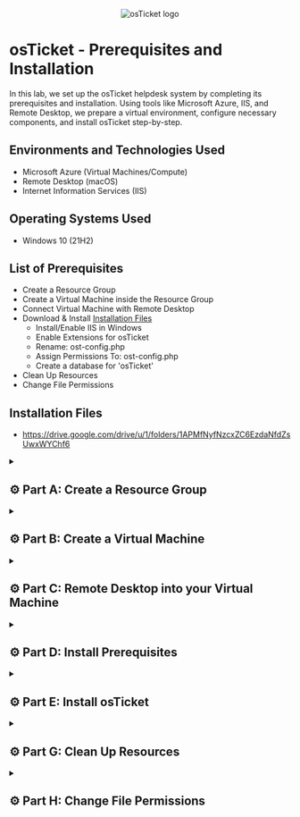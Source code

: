 <p align="center">
<img src="https://i.imgur.com/Clzj7Xs.png" alt="osTicket logo"/>
</p>

# osTicket - Prerequisites and Installation

In this lab, we set up the osTicket helpdesk system by completing its prerequisites and installation. Using tools like Microsoft Azure, IIS, and Remote Desktop, we prepare a virtual environment, configure necessary components, and install osTicket step-by-step.

## Environments and Technologies Used

- Microsoft Azure (Virtual Machines/Compute)
- Remote Desktop (macOS)
- Internet Information Services (IIS)

## Operating Systems Used

- Windows 10</b> (21H2)

## List of Prerequisites

- Create a Resource Group
- Create a Virtual Machine inside the Resource Group
- Connect Virtual Machine with Remote Desktop
- Download & Install [Installation Files](https://drive.google.com/drive/u/1/folders/1APMfNyfNzcxZC6EzdaNfdZsUwxWYChf6)
  - Install/Enable IIS in Windows
  - Enable Extensions for osTicket
  - Rename: ost-config.php
  - Assign Permissions To: ost-config.php
  - Create a database for 'osTicket'
- Clean Up Resources
- Change File Permissions

## Installation Files

- https://drive.google.com/drive/u/1/folders/1APMfNyfNzcxZC6EzdaNfdZsUwxWYChf6

<details>

<summary>

## ⚙️ Part A: Create a Resource Group

</summary>

### 1. ) Create a Resurce Group

*For assistance on creating Virtual Machines and Resource Groups go to my other lab [here](https://github.com/vincentchachere/virtual-machine)

<ins>Input the following Information</ins>:

- Resource Group Name: `RG-osTicket`

- Region: `(US) West US 3`

- Click: `Review + Create`

- Click: `Create`

*Double-check spelling when creating resources (e.g., resource groups, virtual machines). Names, regions, and similar inputs cannot be edited after creation. Errors may require deleting and restarting your work.*

<p align="center">
<img width="800" alt="E2C30B0C-FA81-4329-8F23-DBB018C41018" src="https://github.com/vincentchachere/osticket-prereqs/assets/161680745/4829d10a-d483-4c28-93a1-64034a6e0cf3">

</details>

<details>

<summary>

## ⚙️ Part B: Create a Virtual Machine

</summary>

### 2. ) Create a Virtual Machine inside the Resource Group

<ins>Input the following Information</ins>:

*Fill in everything displayed in the image below.*

- Select Resource Group Name: `RG-osTicket` (The one you created in Part A: Step 1)

- Virtual Machine Name: `vm-osticket` (all lowercase)

- Region: `(US) West 3`

- Image: `Windows 10 Pro, version 22H2 - ×64 Gen2`

- Size: `Standard_D45_v3 - 4 vcpus, 16 GiB memory ($140.16/month)`

- Username: `vincentchachere` (this can be whatever you want - just remember it)

- Password: `whatever-you-want` (just remember it)

- Check: The `Licensing` Box

- Select: `Review and Create`

- Click: `Create`

<p align="center">
<img width="800" alt="isolated" src="https://github.com/user-attachments/assets/4081f85f-969f-44ba-b922-173a14e9ac78">
<p align="center">
<img width="800" alt="isolated" src="https://github.com/user-attachments/assets/d2ce647d-88fe-440a-9a34-387d4cc3b56d">

</details>

<details>

<summary>

## ⚙️ Part C: Remote Desktop into your Virtual Machine

</summary>

### 3. ) Connect your Virtual Machine to Remote Desktop

*For assistance on connecting Virtual Machines to Remote Desktop go to Step 5 on [this lab](https://github.com/vincentchachere/virtual-machine)*

- Username: `vincentchachere` (whatever you created in Part B: Step 2)

- Password: `Your Password` (whatever you created in Part B: Step 2)

- Click: `Continue`

<p align="center">
<img width="800" alt="isolated" src="https://github.com/user-attachments/assets/ccaac932-e865-4110-a96e-96d18b5b3cd0">

<br>
<br>
<br>

<ins>Connect your Virtual Machine to Remote Desktop</ins>:

- Uncheck: `All Boxes`

- Click: `Accept`

<p align="center">
<img width="800" alt="isolated" src="https://github.com/vincentchachere/osticket-prereqs/assets/161680745/f59877e2-da56-4767-8cef-54cb4d0fdbe9">

</details>

<details>

<summary>

## ⚙️ Part D: Install Prerequisites

</summary>

### 4. ) Install and Enable IIS in Windows Virtual Machine

<ins>Once inside your Virtual Machine we'll need to Install and Enable IIS by doing the following</ins>:

  - Right-Click: `Start` in the bottom left corner of your screen

  - Select: `Run`

*Or you could just type `run` inside the search bar and press `Enter`*

<p align="center">
<img width="800" alt="isolated" src="https://github.com/vincentchachere/osticket-prereqs/assets/161680745/6f279019-c2f3-4446-b4f1-76e5cf798e2b">

<br>
<br>
<br>

<ins>Install and Enable IIS in Windows Virtual Machine</ins>:

- Type In: `Control Panel`

- Click: `OK`

<p align="center">
<img width="800" alt="isolated" src="https://github.com/user-attachments/assets/789188b7-01d1-45b8-a805-bbd6ff0594aa">

<br>
<br>
<br>

<ins>Install and Enable IIS in Windows Virtual Machine</ins>:

  - Select: `Programs`

<p align="center">
<img width="800" alt="isolated" src="https://github.com/user-attachments/assets/3c279675-4075-4b70-9702-f319b73c7131">

<br>
<br>
<br>

<ins>Install and Enable IIS in Windows Virtual Machine</ins>:

  - Select: `Turn Windows Features On or Off`

<p align="center">
<img width="800" alt="isolated" src="https://github.com/user-attachments/assets/3ef2747d-3665-48a8-9796-a482fd275039">

<br>
<br>
<br>

<ins>Install and Enable IIS in Windows Virtual Machine</ins>:
                              
  - Enable and Expand: `Internet Information Services (IIS)`
 
  - Enable and Expand: `World Wide Web Services`

    - Check: `All Boxes` within this feature's folder

<p align="center">
<img width="800" alt="isolated" src="https://github.com/user-attachments/assets/ece03bc2-ec8a-4392-b658-b98b771be30b">

<br>
<br>
<br>

<ins>Install and Enable IIS in Windows Virtual Machine</ins>

*While still inside the World Wide Web Service folder:*

  - Expand: `Application Development Features` folder

  - Enable: `CGI`

  - Collapse: `Application Development Features` folder

  - Go Back Inside: `World Wide Web Service` folder

<p align="center">
<img width="800" alt="isolated" src="https://github.com/user-attachments/assets/7e2097ad-9abe-4db1-8f70-80c60d46548f">

<br>
<br>
<br>

<ins>Install and Enable IIS in Windows Virtual Machine</ins>:

*Back inside the World Wide Web Service folder:*

  - Enable and Expand: Common HTTP Features

  - Check: `All Boxes` within this feature's folder
 
  - Click: `OK`

<p align="center">
<img width="800" alt="isolated" src="https://github.com/user-attachments/assets/914c53a4-0fc9-45a5-9c9c-663e210b4828">

<br>
<br>
<br>

<ins>Install and Enable IIS in Windows Virtual Machine</ins>:

- Wait for it to load...

- When that's done loading..

- Click: `Close`

<p align="center">
<img width="800" alt="isolated" src="https://github.com/user-attachments/assets/c42e5f4f-43d5-4ef7-812a-d6cced5d7741"><br>

<br>
<br>
<br>

### 5. ) Open Microsoft Edge to Test IIS

*Skip all the prompts it gives you when opening Microsoft edge*

- Open: `Microsoft Edge` Internet Browser

- Click: `Start without your data`

- *Uncheck the Box*

- Clcik :`Conirm and Continue`

- Click: `Continue without this data`

- Uncheck: `the Box`

- Click: `Confirm and start browsing`

<p align="center">
<img width="800" alt="isolated" src="https://github.com/vincentchachere/osticket-prereqs/assets/161680745/1e5c7aa4-97dd-4c8d-a09d-c9cafddda685"><br>

<ins>Testing IIS on Microsoft Edge</ins>:

- Type: `127.0.0.1` into the browser

  - If you do not see the image displayed below then try uninstalling and reinstalling IIS

*The **How To Uninstall and Reinstall Instructions** are directly underneath the image below.*

<p align="center">
<img width="800" alt="isolated" src="https://github.com/vincentchachere/osticket-prereqs/assets/161680745/7c2dae78-f8bb-40ba-9f73-b24d60b25c91">

*<ins>To Uninstall and Reinstall IIS do the following</ins>:*

- *Right-Click: `Start` > Click: `Run`*

- *Type In: `Control` > Click: `Programs`*

- *Click: `Turn Windows on or off`*

- *Uncheck: `IIS` > *Uncheck:* `World Wide Web Services`*

- *Uncheck: `Application Development Features` (Inside World Wide Web Services)*

- *Uncheck: `CGI` (Application Development Features)*

- *Uncheck: `Common HTTP Feautures` (Inside World Wide Web Services)*

- *Uncheck: `HTTP Redirection` (Inside Common HTTP Feautures)*

- *Uncheck: `WebDAV Publishing` (Inside Common HTTP Feautures)*

<br>
<br>
<br>

### 6. ) Download PHP Manager for IIS

*Open the installation files in a separate tab and set up a split screen as shown below for easy access throughout the lab.*

- Open: [Installation Files](https://drive.google.com/drive/u/1/folders/1APMfNyfNzcxZC6EzdaNfdZsUwxWYChf6)

- Double-Click: `PHP ManagerForIIS_v1.5.0.msi`

- Click: The `...` Dots in the upper right of your screen next to the 'Share' button

- Click: `Open in new window`

*I've found that this method is the quickest and most reliable way to ensure a successful download on the first attempt, avoiding multiple tries.* 

<p align="center">
<img width="800" alt="isolated" src="https://github.com/user-attachments/assets/ced7d37b-baf3-4cb4-b165-a35a7185937a">

<br>
<br>
<br>

<ins>Downloading PHP Manager for IIS</ins>:

- Click: `Download anyway`

*You can either wait for it to pop up when its done loading or click the **...** Dots in the upper right corner of your screen then click **Downloads**. As well, you can go to **File Eplorer**, navigate to your **Downloads**, then select **PHP Manager**.*

*Sometimes the file doesn’t pop up after downloading, so I’m showing you both methods to access it.*

<p align="center">
<img width="800" alt="isolated" src="https://github.com/user-attachments/assets/a5b48037-ee60-470d-99bb-c08ce2027c9c">

<br>
<br>
<br>

<ins>Downloading PHP Manager for IIS</ins>:

- Open: the `PHP Manager` download

- Click: `Next`

<p align="center">
<img width="800" alt="isolated" src="https://github.com/vincentchachere/osticket-prereqs/assets/161680745/d259bf88-439b-42cc-9375-166f003d8808">

<br>
<br>
<br>

<ins>Downloading PHP Manager for IIS</ins>:

- Select: `I Agree`

- Click: `Next`

<p align="center">
<img width="800" alt="isolated" src="https://github.com/vincentchachere/osticket-prereqs/assets/161680745/9199a0ea-972d-455c-9408-5365677ed221">

<br>
<br>
<br>

<ins>Downloading PHP Manager for IIS</ins>:

- Click: `Close`

<p align="center">
<img width="800" alt="isolated" src="https://github.com/vincentchachere/osticket-prereqs/assets/161680745/ac09a285-6c4a-4ae0-8c33-2098d337d6f6">

<br>
<br>
<br>

### 7. ) Download Rewrite Module

*Download Rewrite Module the same way you did for PHP Manager*

- Double-Click: `rewrite_amd64_en-US.msi`

- Open: the `rewrite_amd64_en-US.msi` download

- Check: the `I accept the terms in the License Agreement` box

- Click: `Install`

- Click: `Finish`

<p align="center">
<img width="800" alt="isolated" src="https://github.com/user-attachments/assets/4dc65b4d-1b9e-455d-9045-f52b74fad6bd">

<br>
<br>
<br>

### 8. ) Create Directory C:\PHP

- Go To: `File Explorer` > `This PC` > `Windows (C:)`

- Right-Click: The `empty space under the files`

- Go To: `New`

- Click: `Folder`

- Type In: `PHP`

- Press: `Enter`

<p align="center">
<img width="800" alt="isolated" src="https://github.com/user-attachments/assets/d22ce8c2-06e5-4c52-b4c4-e6a0209efbc9">

<br>
<br>
<br>

<ins>Creating PHP Directory</ins>:

*You should see your new PHP Directory inside your Windows (c:) Drive when your done.*

<p align="center">
<img width="800" alt="isolated" src="https://github.com/user-attachments/assets/1b5f5158-5e53-4950-8907-a23d7bd42c05">

<br>
<br>
<br>

### 9. ) Download php-7.3.8 and Unzip it into the Directory (C:\PHP) you just created

- Download: `php-7.3.8-nts-Win32-VC15-x86.zip`

- Go To: `File Explorer` > `This PC` > `Downloads`

- Righ-Click: `php-7.3.8-nts-Win32-VC15-x86.zip`

- Select: `Extract All`

<p align="center">
<img width="800" alt="isolated" src="https://github.com/user-attachments/assets/f850a7c2-2107-4113-9934-099ddeb63a12">

<br>
<br>
<br>

<ins>Download php-7.3.8 and Unzip it into the Directory (C:\PHP) you just created</ins>:

- Click: `Browse`

<p align="center">
<img width="800" alt="isolated" src="https://github.com/user-attachments/assets/557f2ee5-5215-4f94-ab3e-4b1e64f625a0">

<br>
<br>
<br>

<ins>Download php-7.3.8 and Unzip it into the Directory (C:\PHP) you just created</ins>:

- Go To: `This PC` > `Windows (C:)` > `PHP`

- - Click: `Select Folder`

<p align="center">
<img width="800" alt="isolated" src="https://github.com/user-attachments/assets/3b00bffe-4b2b-4a8d-9777-7dfcff1a4fd9">

<br>
<br>
<br>

<ins>Download php-7.3.8 and Unzip it into the Directory (C:\PHP) you just created</ins>:

- Click: `Extract`

<p align="center">
<img width="800" alt="isolated" src="https://github.com/user-attachments/assets/bd6f48c3-9c8c-45bf-a96a-b01e47f70184">

<br>
<br>
<br>

<ins>Verify the php-7.3.8 made it into the PHP Directory</ins>:

- Go Back To: `This PC` > `Windows (C:)` > `PHP`

*You will now see the **php.7.3.8** file inside the PHP directory, as shown in the image below.*

<p align="center">
<img width="800" alt="isolated" src="https://github.com/vincentchachere/osticket-prereqs/assets/161680745/c6511b61-033a-46ff-9714-50b664e19c73"><br>

<br>
<br>
<br>

### 10. ) Download VC_redist.x86.exe

- Download and Open: `VC_redist.x86.exe`

- Check: the `I agree to the license terms and conditions` Box

- Click: `Install`

<p align="center">
<img width="800" alt="isolated" src="https://github.com/vincentchachere/osticket-prereqs/assets/161680745/170a61c1-fe3c-419f-8059-269bf6a5455c"><br>

<br>
<br>
<br>

<ins>Download VC_redist.x86.exe for IIS</ins>:

*When it is done installing..*

- Click: `Close`

<p align="center">
<img width="800" alt="isolated" src="https://github.com/vincentchachere/osticket-prereqs/assets/161680745/57eb8907-d6da-4abc-b39b-5d945d62c55f"><br>

<br>
<br>
<br>

### 11. ) Download MySQL 5.5.62

- Download and Open: `MySQL 5.5.62`

  - Click: `Next`

<p align="center">
<img width="800" alt="isolated" src="https://github.com/vincentchachere/osticket-prereqs/assets/161680745/44a36637-43cc-4fcb-9d9b-6eb64c4315a4"><br>

<br>
<br>
<br>

<ins>Download MySQL 5.5.62 for IIS</ins>:

- Check: the `I accept the terms in the License Agreement` box

- Click: `Next`

<p align="center">
<img width="800" alt="isolated" src="https://github.com/vincentchachere/osticket-prereqs/assets/161680745/1a768122-511d-44ef-a428-8a4dce09c2f9"><br>

<br>
<br>
<br>

<ins>Download MySQL 5.5.62 for IIS</ins>:

- Select: `Typical Setup`

- Click: `Next`

<p align="center">
<img width="800" alt="isolated" src="https://github.com/vincentchachere/osticket-prereqs/assets/161680745/14c18df3-e9ee-4cf9-a0e7-d2631f3beedf"><br>

<br>
<br>
<br>

<ins>Download MySQL 5.5.62 for IIS</ins>:

- Click: `Install`

<p align="center">
<img width="800" alt="isolated" src="https://github.com/vincentchachere/osticket-prereqs/assets/161680745/f09cc5cc-9262-4951-b2ef-82d39e43ab70">

<br>
<br>
<br>

<ins>Download MySQL 5.5.62 for IIS</ins>:

- Check: the `Launch the MySQL Instance Configuration Wizard` box

- Click: `Finish`

<p align="center">
<img width="800" alt="isolated" src="https://github.com/vincentchachere/osticket-prereqs/assets/161680745/110fd673-4225-4d28-968b-d4f0535e39b2">

<br>
<br>
<br>

<ins>Download MySQL 5.5.62 for IIS</ins>:

- Click: `Next`

<p align="center">
<img width="800" alt="isolated" src="https://github.com/vincentchachere/osticket-prereqs/assets/161680745/61f88e18-96bf-4991-9ad1-1222abf6cd00">

<br>
<br>
<br>

<ins>Download MySQL 5.5.62 for IIS</ins>:

- Select: `Standard Confirguration`

- Click: `Next`

<p align="center">
<img width="800" alt="isolated" src="https://github.com/vincentchachere/osticket-prereqs/assets/161680745/16837f9b-9535-4306-8b45-93a1c984e611">

<br>
<br>
<br>

<ins>Download MySQL 5.5.62 for IIS</ins>:

- Make sure your screen matches the image below and once you verify that it does..&darr;

- Click: `Next`

<p align="center">
<img width="800" alt="isolated" src="https://github.com/vincentchachere/osticket-prereqs/assets/161680745/bcf52378-fb29-4fe8-8d2a-7ce1657bf457">

<br>
<br>
<br>

<ins>Download MySQL 5.5.62 for IIS</ins>:

- Type In: `The password you used to log into remote desktop.`

  - Click: `Next`

<p align="center">
<img width="800" alt="isolated" src="https://github.com/vincentchachere/osticket-prereqs/assets/161680745/cec6d46c-46d7-4db1-a897-deee162df7c8">

<br>
<br>
<br>

<ins>Download MySQL 5.5.62 for IIS</ins>:

*When it's done configuring..*

- Click : `Finish`

<p align="center">
<img width="800" alt="isolated" src="https://github.com/vincentchachere/osticket-prereqs/assets/161680745/bccc6a00-de77-4266-a7f3-e5c12eb30c1b">

<br>
<br>
<br>

### 12. ) Open IIS as an Administrator and Register PHP from within IIS

- Search: `IIS`

- Right-Click: `IIS`

- Select: `Run as Administrator`

<p align="center">
<img width="800" alt="isolated" src="https://github.com/vincentchachere/osticket-prereqs/assets/161680745/a4190c4b-6bfe-4185-91f8-a141afcc24f5">

<br>
<br>
<br>

<ins>Open IIS as an Administrator and Register PHP from within IIS</ins>:

- Double-Click: `PHP Manager`

<p align="center">
<img width="800" alt="isolated" src="https://github.com/vincentchachere/osticket-prereqs/assets/161680745/44aefc87-57e7-4c5a-8087-b0d5548c57d1">

<br>
<br>
<br>

<ins>Open IIS as an Administrator and Register PHP from within IIS</ins>:

- Click: `Register vew PHP version`

- Click: the `...` box

<p align="center">
<img width="800" alt="isolated" src="https://github.com/user-attachments/assets/c9cc72d0-35ac-478c-8378-073a0378b976">

<br>
<br>
<br>

<ins>Open IIS as an Administrator and Register PHP from within IIS</ins>:

- Follow this path: `This PC` > `Windows (C:)` > `PHP`

- Select: `php-cgi`

- Click: `Open`

<p align="center">
<img width="800" alt="isolated" src="https://github.com/user-attachments/assets/12b3b793-20da-4d32-bd71-8fbb3798019a">

<br>
<br>
<br>

<ins>Open IIS as an Administrator and Register PHP from within IIS</ins>:

- Click: `OK`

<p align="center">
<img width="800" alt="isolated" src="https://github.com/user-attachments/assets/bf4becfe-54d8-40e7-9f36-195476f484ee">

<br>
<br>
<br>

<ins>Open IIS as an Administrator and Register PHP from within IIS</ins>:

- Click: the `Home` icon in the upper right corner of IIS Window

<p align="center">
<img width="800" alt="isolated" src="https://github.com/user-attachments/assets/ae80d892-4d1d-4665-83d0-6e4605a2a7c4">

<br>
<br>
<br>

<ins>Open IIS as an Administrator and Register PHP from within IIS</ins>:

- Click: `Restart`

<p align="center">
<img width="800" alt="isolated" src="https://github.com/user-attachments/assets/7c0012c9-4c31-42a0-bfc2-4911bc46dae3">

</details>

<details>

<summary>

## ⚙️ Part E: Install osTicket

</summary>

### 13. ) Install osTicket v1.15.8

- Download: `osTicket`

- Open File Explorer and Go To: `This PC` > `Downloads` > `osTicket--v1.15.8`

<p align="center">
<img width="800" alt="isolated" src="https://github.com/user-attachments/assets/52102f4a-e0da-449e-844e-0117394c61a7">

<br>
<br>
<br>

<ins>Install osTicket</ins>:

- Open: A Second `File Explorer`

- In The Second File Explorer Go To: `This PC` > `Windows (C:)` > `inetpub` > `wwwroot`

- Drag and Drop: `upload` from the first File Explorer into the `wwwroot` that's inside the second File Explorer

<p align="center">
<img width="800" alt="isolated" src="https://github.com/vincentchachere/osticket-prereqs/assets/161680745/54aa0527-e724-48f3-898c-0c1797462f43">

<br>
<br>
<br>

<ins>Install osTicket</ins>:

- Right-Click: `upload` (*the **upload** that is in the new File Explorer you just opened*)

- Click: `Rename`

<p align="center">
<img width="800" alt="isolated" src="https://github.com/vincentchachere/osticket-prereqs/assets/161680745/a92db299-809a-40c2-b194-9ba4b6f01f6b">

<br>
<br>
<br>

<ins>Install osTicket</ins>:

- Type In: `osTicket`

- Press: `Enter`

*Spell the folder name exactly as **osTicket** (capital **T**, everything else lowercase) to avoid breaking hardcoded paths, file references, and configuration dependencies that are in the core PHP files, configuration files (`ost-config.php`), and web server settings.*

<p align="center">
<img width="800" alt="isolated" src="https://github.com/vincentchachere/osticket-prereqs/assets/161680745/2f19fba0-01d9-413c-97b3-8fc1b71c78f2">

<br>
<br>
<br>

### 14. ) Refresh the osTicket site in your browser and observe the changes

- Open: `IIS` <ins>as an Administrator</ins>

<p align="center">
<img width="800" alt="isolated" src="https://github.com/vincentchachere/osticket-prereqs/assets/161680745/c9e6f828-a8e4-4087-be9a-c257ac61efbf">

<br>
<br>
<br>

<ins>Refresh the osTicket site in your browser and observe the changes</ins>:

- Click: `Restart`

<p align="center">
<img width="800" alt="isolated" src="https://github.com/user-attachments/assets/7c0012c9-4c31-42a0-bfc2-4911bc46dae3">

<br>
<br>
<br>

<ins>Refresh the osTicket site in your browser and observe the changes</ins>:

- Inside PHP Manager Go to: `Sites` > `Default Web Site` > `osTicket`

- Click: `Browse*: 80`

*Observe the features currently enabled and disabled within the osTicket browser. After enabling additional extensions in the next step, you’ll notice a few more features marked as enabled.*

<p align="center">
<img width="800" alt="isolated" src="https://github.com/user-attachments/assets/b3e46f6b-749d-4fec-a936-3231950c0228">

<br>
<br>
<br>

### 15. ) Enable Extensions for osTicket

- Inside PHP Manager Go to: `Sites` > `Default Web Site` > `osTicket`

- Double-Click: `PHP Manager`

<p align="center">
<img width="800" alt="isolated" src="https://github.com/vincentchachere/osticket-prereqs/assets/161680745/d8d229e0-b240-4d9e-a330-752da0a27c6e">

<br>
<br>
<br>

<ins>Enable Extensions for osTicket</ins>:

- Click: `Enable or Disable Extensions`

<p align="center">
<img width="800" alt="isolated" src="https://github.com/user-attachments/assets/3b9e68b0-bc9c-4c13-b91e-337c98b91844">

<br>
<br>
<br>

<ins>Enable Extensions for osTicket</ins>:

- Right-Click: `php_imap.dll`

- Click: `Enable`

<p align="center">
<img width="800" alt="isolated" src="https://github.com/vincentchachere/osticket-prereqs/assets/161680745/fb7ac977-81e9-41b7-a397-34b53643734c">

<br>
<br>
<br>

<ins>Enable Extensions for osTicket</ins>:

- Right-Click: `php_intl.dll`

- Click: `Enable`

<p align="center">
<img width="800" alt="isolated" src="https://github.com/vincentchachere/osticket-prereqs/assets/161680745/fc6242b4-4676-4d9a-8432-8b7b728dcda4">

<br>
<br>
<br>

<ins>Enable Extensions for osTicket</ins>:

- Right-Click: `php_opache.dll`

- Click: `Enable`

<p align="center">
<img width="800" alt="isolated" src="https://github.com/vincentchachere/osticket-prereqs/assets/161680745/063d7e76-b27c-454f-b2ff-eed9ed49343d">

<ins>Enable Extensions for osTicket</ins>:

*Verify all your extensions were enabled*

- You should see the 3 following extensions in the `enabled` section:

  - php_imap.dll
 
  - php_intl.dll

  - php_opache.dll

<p align="center">
<img width="800" alt="isolated" src="https://github.com/user-attachments/assets/d07178ce-15be-4b69-af43-f9c5107d5bb7">

<br>
<br>
<br>

<ins>Enable Extensions for osTicket</ins>:

- Refresh: the `osTicket in your browser` and observe the changes

- Refresh: `IIS Manager`

- Click: `Browse*:80 (http)`

<p align="center">
<img width="800" alt="isolated" src="https://github.com/user-attachments/assets/bc60f3d9-52eb-40db-931b-4de82d184253">

<br>
<br>
<br>

### 16. ) Rename: ost-config.php

- Open File Explorer and Go To: `This PC` > `Windows (C:)` > `inetpub` > `wwwroot`

- Double-Click: `osTicket`

<p align="center">
<img width="800" alt="isolated" src="https://github.com/vincentchachere/osticket-prereqs/assets/161680745/b38819f3-c9e7-4c11-a6e0-f39d3de4f4ee">

<br>
<br>
<br>

<ins>Rename: ost-config.php</ins>:

*Scroll all the way down within the **include** folder*

- Double-Click: `include`

<p align="center">
<img width="800" alt="isolated" src="https://github.com/vincentchachere/osticket-prereqs/assets/161680745/3f8b1c3c-01c9-46a2-a23e-5336a441bfd3">

<br>
<br>
<br>

<ins>Rename: ost-config.php</ins>:

- Right-Click: `ost-sampleconfig.php`

  - Click: `Rename`

  - Rename: `ost-sampleconfig.php`
 
  - To: `ost-config.php`
 
  - Press: `Enter` when done typing in the name

<p align="center">
<img width="800" alt="isolated" src="https://github.com/vincentchachere/osticket-prereqs/assets/161680745/c0e4ab41-43ce-4591-8454-4eae38bec613">

<br>
<br>
<br>

17. ) Assign Permissions To: ost-config.php

- Right-Click: `ost-config.php`

- Click: `Properties`

<p align="center">
<img width="800" alt="isolated" src="https://github.com/user-attachments/assets/94df787f-4506-47ae-bc96-4bcc1d8bd9a0">

<br>
<br>
<br>

<ins>Assign Permissions To: ost-config.php</ins>:

- Click: `Security`

- Click: `Advanced`

- Select: `Disable Inheritance`

- Click: `Remove all inherited permissions from this object`

<p align="center">
<img width="800" alt="isolated" src="https://github.com/user-attachments/assets/b80a7030-5965-471d-a583-09df1697d833">

<br>
<br>
<br>

<ins>Assign Permissions To: ost-config.php</ins>:

- Click: `Add` > `Select a principal` > Enter the Object Name: `Everyone` > Click: `Check Names`

- Click: `OK`

<p align="center">
<img width="800" alt="isolated" src="https://github.com/user-attachments/assets/415292b6-fd23-4f4c-a781-1f45c2d4727f">

<br>
<br>
<br>

<ins>Assign Permissions To: ost-config.php</ins>:

- Select: `Full Control` *(make sure all boxes are checked as seen in the image below)*

- Click: `OK`

- Click: `OK` again

<p align="center">
<img width="800" alt="isolated" src="https://github.com/user-attachments/assets/164a3e42-9c4a-4363-9742-0fd445f68d93">

<br>
<br>
<br>

### 18. ) Restart IIS Manager and Continue Setting Up osTicket in the Browser

- Click: `Restart`

- Click: `Continue` 

<p align="center">
<img width="800" alt="isolated" src="https://github.com/user-attachments/assets/1132dfa8-668a-4180-a0bf-a78108e571ff">

<br>
<br>
<br>

<ins>Continue Setting up osTicket in the browser</ins>:

  - Helpdesk Name: `Helpdesk`

  - Default Email: `firstname@helper.com`

  - First Name: *AnythingYouWant* (*just remember it*)

  - Last Name: *AnythingYouWant* (*just remember it*)

  - Email Address: `firstname@gmail.com`

  - Username: *AnythingYouWant* (*just remember it*)

  - Password: *AnythingYouWant* (*just remember it*)

*Before finishing the setup you need to download HiediSQL first, so go to the next. We'll come back to this after, leave it as is.*

<p align="center">
<img width="800" alt="isolated" src="https://github.com/vincentchachere/osticket-prereqs/assets/161680745/25255d72-3702-4528-9c1a-180bd627eac6"><br>

<br>
<br>
<br>

### 19. ) Download and Install HeidiSQL

- Download: `HiediSQL`

- Open: `HiediSQL`

- Select: the `I accept the agreement`

- Click: `Next` until you reach the **Ready to Install**

- 

<p align="center">
<img width="800" alt="isolated" src="https://github.com/vincentchachere/osticket-prereqs/assets/161680745/b9122a6b-f4c2-4055-95f8-86951eab4e8b"><br>

<br>
<br>
<br>

<ins>Installing HeidiSQL</ins>:

- Click: `Install`

- Click: `Finish` then..

- Click: `Skip`

<p align="center">
<img width="800" alt="isolated" src="https://github.com/vincentchachere/osticket-prereqs/assets/161680745/0411ef50-139c-47df-8316-a93dbe99e028"><br>

<br>
<br>
<br>

<ins>Installing HeidiSQL</ins>:

- User: `root`

- Password: `The one you created earlier`

- Click: `Open` to connect to session

<p align="center">
<img width="800" alt="isolated" src="https://github.com/vincentchachere/osticket-prereqs/assets/161680745/51779cfc-4be7-4a12-8a82-944298bc67bd"><br>

<br>
<br>
<br>

### 20. ) Create a Database for osTicket called `osTicket`

- Right-Click: `Unamed`

- Click: `Create new`

- Click: `Database`

<p align="center">
<img width="800" alt="isolated" src="https://github.com/vincentchachere/osticket-prereqs/assets/161680745/1ff3b586-e13e-43e6-9bf4-35e5bc921f57"><br>

<br>
<br>
<br>

### 35.J ) Create a Database for osTicket called `osTicket`

- Type In: `osTicket`

- Click: `Ok`

<p align="center">
<img width="800" alt="isolated" src="https://github.com/vincentchachere/osticket-prereqs/assets/161680745/8c806266-acbb-492c-a24b-e33bee43957f"><br>

<br>
<br>
<br>

### 36.A ) Continue Setting up osTicket in the browser

- MySQL Database: `osTicket`

- MySQL Username: `root`

- MySQL Password: *`The one you created at Step 34.A and the one you used at Step 35.H`*

- Click: `Install`

<p align="center">
<img width="800" alt="isolated" src="https://github.com/vincentchachere/osticket-prereqs/assets/161680745/6fe660ac-3e26-4c95-aa79-ef671d26c8fe"><br>

<br>
<br>
<br>

### 36.B ) Congratulations! Hopefully it is installed with no errors, but we are not finished just yet!

<ins>Scroll down to `Part G: Clean Up Resources` for further instructions on comlpleteing this lab.</ins>

<p align="center">
<img width="800" alt="isolated" src="https://github.com/vincentchachere/osticket-prereqs/assets/161680745/7f4988fb-ea09-4432-b689-dedfe5b96449"><br>

</details>

<details>

<summary>

## ⚙️ Part G: Clean Up Resources

</summary>

### 37.A ) Clean Up Resources

- Browse to your help desk login page: `http://localhost/osTicket/scp/login.php`

<ins>Before logging in we need to do 2 Things</ins>:

- Clean Up Resources

  - 1st Thing - Delete: c:\inept\wwwroot\osTicket\\*`setup`*

- Change File Permissions

  - 2nd Thing - Set Permissions to `Read` <ins>only</ins> for: This PC > inetpub > wwwroot > osTicket > include > *`ost-config.php`*

<ins>Scroll down to `Step 37.B` for further instruction</ins>

<p align="center">
<img width="800" alt="isolated" src="https://github.com/vincentchachere/osticket-prereqs/assets/161680745/94a00827-144e-435d-abaa-f2b052d6cb74"><br>

<br>
<br>
<br>

### 37.B ) Clean Up Resources

<ins>1st Thing</ins>:
  
  - Delete: c:\inept\wwwroot\osTicket\\`setup`

    - ONLY DELETE THE `setup` PART - NOT THE WHOLE THING

<ins>Scroll down `Part H: Change File Permissions` for the 2nd Thing</ins>

<p align="center">
<img width="800" alt="isolated" src="https://github.com/vincentchachere/osticket-prereqs/assets/161680745/1fcc1edd-c8da-406e-aaee-495acdd2ab82"><br>

</details>

<details>

<summary>

## ⚙️ Part H: Change File Permissions

</summary>

<ins>2nd Thing: Set Permissions to `Read` only for `ost-config.php`</ins>:

  - File Explorer: This PC > inetpub > wwwroot > osTicket > include > *`ost-config.php`*

    - Right-Click: *`ost-config.php`*
 
    - Select: `Properties`

<p align="center">
<img width="800" alt="isolated" src="https://github.com/vincentchachere/osticket-prereqs/assets/161680745/a532e9ec-56e1-44a6-a8e1-7e02bf41ef61"><br>

<br>
<br>
<br>

### 38.A ) Change File Permissions

<ins>2nd Thing Set Permissions to `Read` only for `ost-config.php`</ins>:

- Go To: `Security` > `Advanced` > `Edit`

<p align="center">
<img width="800" alt="isolated" src="https://github.com/vincentchachere/osticket-prereqs/assets/161680745/251d87d6-5fec-4133-a470-113d61ee3905"><br>

<br>
<br>
<br>

### 38.B ) Change File Permissions

<ins>2nd Thing: Set Permissions to `Read` only for `ost-config.php`</ins>:

- Only Check: `Read` and `Read & execute` 

  - Uncheck: `Full Control`

  - Uncheck: `Modify`

  - Uncheck: `Write`

- Click: `Apply`

- Click: `Ok`

- Click: `Ok`

<p align="center">
<img width="800" alt="isolated" src="https://github.com/vincentchachere/osticket-prereqs/assets/161680745/bd4424a4-45d3-4b57-8190-7c900d90c374"><br>

***

### 39.A ) Login To: http://localhost/osTicket/scp/login.php

- Username: *`The one you created at Step 34.A and the one you used at Step 35.H`*

- Password: *`The one you created at Step 34.A and the one you used at Step 35.H`*

<p align="center">
<img width="800" alt="isolated" src="https://github.com/vincentchachere/osticket-prereqs/assets/161680745/1b7c8e91-5375-40d9-90c2-45c2fcf7aef1"><br>

***

### 39.B ) Now you are successfully inside osTicket! Congrats!

<p align="center">
<img width="800" alt="isolated" src="https://github.com/vincentchachere/osticket-prereqs/assets/161680745/ef1ee657-b978-4494-acb7-7a4e3585acca"><br>

***

### 40. ) End Users osTicket URL:

- http://localhost/osTicket/ 

<p align="center">
<img width="800" alt="isolated" src="https://github.com/vincentchachere/osticket-prereqs/assets/161680745/e5bb86f6-de48-47f3-bcb5-97cbb620e6d8"><br>

***

☎️ For any questions, or just to connect, you can message me at: www.linkedin.com/in/vincentchachere

</details>
